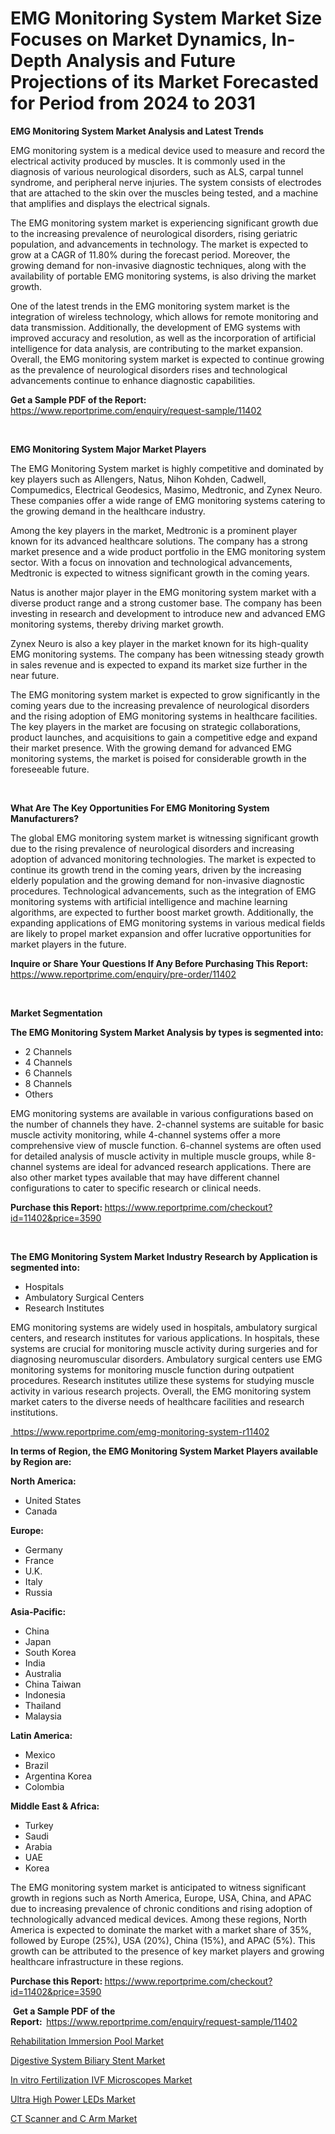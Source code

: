 <p><h1>EMG Monitoring System Market Size Focuses on Market Dynamics, In-Depth Analysis and Future Projections of its Market Forecasted for Period from 2024 to 2031</h1></p><p><strong>EMG Monitoring System Market Analysis and Latest Trends</strong></p>
<p><p>EMG monitoring system is a medical device used to measure and record the electrical activity produced by muscles. It is commonly used in the diagnosis of various neurological disorders, such as ALS, carpal tunnel syndrome, and peripheral nerve injuries. The system consists of electrodes that are attached to the skin over the muscles being tested, and a machine that amplifies and displays the electrical signals.</p><p>The EMG monitoring system market is experiencing significant growth due to the increasing prevalence of neurological disorders, rising geriatric population, and advancements in technology. The market is expected to grow at a CAGR of 11.80% during the forecast period. Moreover, the growing demand for non-invasive diagnostic techniques, along with the availability of portable EMG monitoring systems, is also driving the market growth.</p><p>One of the latest trends in the EMG monitoring system market is the integration of wireless technology, which allows for remote monitoring and data transmission. Additionally, the development of EMG systems with improved accuracy and resolution, as well as the incorporation of artificial intelligence for data analysis, are contributing to the market expansion. Overall, the EMG monitoring system market is expected to continue growing as the prevalence of neurological disorders rises and technological advancements continue to enhance diagnostic capabilities.</p></p>
<p><strong>Get a Sample PDF of the Report:&nbsp;</strong> <a href="https://www.reportprime.com/enquiry/request-sample/11402">https://www.reportprime.com/enquiry/request-sample/11402</a></p>
<p>&nbsp;</p>
<p><strong>EMG Monitoring System Major Market Players</strong></p>
<p><p>The EMG Monitoring System market is highly competitive and dominated by key players such as Allengers, Natus, Nihon Kohden, Cadwell, Compumedics, Electrical Geodesics, Masimo, Medtronic, and Zynex Neuro. These companies offer a wide range of EMG monitoring systems catering to the growing demand in the healthcare industry.</p><p>Among the key players in the market, Medtronic is a prominent player known for its advanced healthcare solutions. The company has a strong market presence and a wide product portfolio in the EMG monitoring system sector. With a focus on innovation and technological advancements, Medtronic is expected to witness significant growth in the coming years.</p><p>Natus is another major player in the EMG monitoring system market with a diverse product range and a strong customer base. The company has been investing in research and development to introduce new and advanced EMG monitoring systems, thereby driving market growth.</p><p>Zynex Neuro is also a key player in the market known for its high-quality EMG monitoring systems. The company has been witnessing steady growth in sales revenue and is expected to expand its market size further in the near future.</p><p>The EMG monitoring system market is expected to grow significantly in the coming years due to the increasing prevalence of neurological disorders and the rising adoption of EMG monitoring systems in healthcare facilities. The key players in the market are focusing on strategic collaborations, product launches, and acquisitions to gain a competitive edge and expand their market presence. With the growing demand for advanced EMG monitoring systems, the market is poised for considerable growth in the foreseeable future.</p></p>
<p>&nbsp;</p>
<p><strong>What Are The Key Opportunities For EMG Monitoring System Manufacturers?</strong></p>
<p><p>The global EMG monitoring system market is witnessing significant growth due to the rising prevalence of neurological disorders and increasing adoption of advanced monitoring technologies. The market is expected to continue its growth trend in the coming years, driven by the increasing elderly population and the growing demand for non-invasive diagnostic procedures. Technological advancements, such as the integration of EMG monitoring systems with artificial intelligence and machine learning algorithms, are expected to further boost market growth. Additionally, the expanding applications of EMG monitoring systems in various medical fields are likely to propel market expansion and offer lucrative opportunities for market players in the future.</p></p>
<p><strong>Inquire or Share Your Questions If Any Before Purchasing This Report:</strong> <a href="https://www.reportprime.com/enquiry/pre-order/11402">https://www.reportprime.com/enquiry/pre-order/11402</a></p>
<p>&nbsp;</p>
<p><strong>Market Segmentation</strong></p>
<p><strong>The EMG Monitoring System Market Analysis by types is segmented into:</strong></p>
<p><ul><li>2 Channels</li><li>4 Channels</li><li>6 Channels</li><li>8 Channels</li><li>Others</li></ul></p>
<p><p>EMG monitoring systems are available in various configurations based on the number of channels they have. 2-channel systems are suitable for basic muscle activity monitoring, while 4-channel systems offer a more comprehensive view of muscle function. 6-channel systems are often used for detailed analysis of muscle activity in multiple muscle groups, while 8-channel systems are ideal for advanced research applications. There are also other market types available that may have different channel configurations to cater to specific research or clinical needs.</p></p>
<p><strong>Purchase this Report:&nbsp;</strong><a href="https://www.reportprime.com/checkout?id=11402&price=3590">https://www.reportprime.com/checkout?id=11402&price=3590</a></p>
<p>&nbsp;</p>
<p><strong>The EMG Monitoring System Market Industry Research by Application is segmented into:</strong></p>
<p><ul><li>Hospitals</li><li>Ambulatory Surgical Centers</li><li>Research Institutes</li></ul></p>
<p><p>EMG monitoring systems are widely used in hospitals, ambulatory surgical centers, and research institutes for various applications. In hospitals, these systems are crucial for monitoring muscle activity during surgeries and for diagnosing neuromuscular disorders. Ambulatory surgical centers use EMG monitoring systems for monitoring muscle function during outpatient procedures. Research institutes utilize these systems for studying muscle activity in various research projects. Overall, the EMG monitoring system market caters to the diverse needs of healthcare facilities and research institutions.</p></p>
<p><a href="https://www.reportprime.com/emg-monitoring-system-r11402">&nbsp;https://www.reportprime.com/emg-monitoring-system-r11402</a></p>
<p><strong>In terms of Region, the EMG Monitoring System Market Players available by Region are:</strong></p>
<p>
    <p> <strong> North America: </strong>
        <ul>
            <li>United States</li>
            <li>Canada</li>
        </ul>
        </p> 
    <p> <strong> Europe: </strong>
        <ul>
            <li>Germany</li>
            <li>France</li>
            <li>U.K.</li>
            <li>Italy</li>
            <li>Russia</li>
        </ul>
        </p> 
    <p> <strong> Asia-Pacific: </strong>
        <ul>
            <li>China</li>
            <li>Japan</li>
            <li>South Korea</li>
            <li>India</li>
            <li>Australia</li>
            <li>China Taiwan</li>
            <li>Indonesia</li>
            <li>Thailand</li>
            <li>Malaysia</li>
        </ul>
        </p> 
    <p> <strong> Latin America: </strong>
        <ul>
            <li>Mexico</li>
            <li>Brazil</li>
            <li>Argentina Korea</li>
            <li>Colombia</li>
        </ul>
        </p> 
    <p> <strong> Middle East & Africa: </strong>
        <ul>
            <li>Turkey</li>
            <li>Saudi</li>
            <li>Arabia</li>
            <li>UAE</li>
            <li>Korea</li>
        </ul>
    </p>
    </p>
<p><p>The EMG monitoring system market is anticipated to witness significant growth in regions such as North America, Europe, USA, China, and APAC due to increasing prevalence of chronic conditions and rising adoption of technologically advanced medical devices. Among these regions, North America is expected to dominate the market with a market share of 35%, followed by Europe (25%), USA (20%), China (15%), and APAC (5%). This growth can be attributed to the presence of key market players and growing healthcare infrastructure in these regions.</p></p>
<p><strong>Purchase this Report: </strong><a href="https://www.reportprime.com/checkout?id=11402&price=3590">https://www.reportprime.com/checkout?id=11402&price=3590</a></p>
<p>&nbsp;<strong>Get a Sample PDF of the Report:&nbsp;&nbsp;</strong><a href="https://www.reportprime.com/enquiry/request-sample/11402">https://www.reportprime.com/enquiry/request-sample/11402</a></p>
<p><strong></strong></p>
<p><p><a href="https://medium.com/@brendamoreno1988/global-rehabilitation-immersion-pool-market-status-2024-2031-and-forecast-by-region-product-2c9eb8e013bf">Rehabilitation Immersion Pool Market</a></p><p><a href="https://medium.com/@colin.dunca43545/digestive-system-biliary-stent-industry-insights-report-analyzing-digestive-system-biliary-stent-938fc14241b8">Digestive System Biliary Stent Market</a></p><p><a href="https://medium.com/@denisolden565/in-vitro-fertilization-ivf-microscopes-market-size-share-trends-analysis-report-by-end-use-136123493fc0">In vitro Fertilization IVF Microscopes Market</a></p><p><a href="https://github.com/bmorecock/Market-Research-Report-List-5/blob/main/ultra-high-power-leds-market.md">Ultra High Power LEDs Market</a></p><p><a href="https://medium.com/@zandould67856/global-ct-scanner-and-c-arm-industry-analysis-share-growth-trends-and-forecast-2024-to-2031-2dda2d860bff">CT Scanner and C Arm Market</a></p></p>